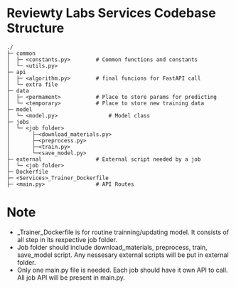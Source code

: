 # Reviewty Labs Services Codebase Structure

	./
	├─ common
	│  ├─ <constants.py>        # Common functions and constants
	│  └─ <utils.py>
	├─ api             
	│  ├─ <algorithm.py>		# final funcions for FastAPI call
	│  └─ extra file	
	├─ data
	│  ├─ <permament>			# Place to store params for predicting
	│  └─ <temporary>			# Place to store new training data
	├─ model             
	│  └─ <model.py>				# Model class
	├─ jobs
	│  └─ <job folder>
	│		├─<download_materials.py>
	│		├─<preprocess.py>
	│		├─<train.py>
	│		└─<save_model.py>	
	├─ external					# External script needed by a job
	│  └─ <job folder>	
	├─ Dockerfile
	├─ <Services>_Trainer_Dockerfile
	├─ <main.py>				# API Routes
	
	
# Note
 - <Services>_Trainer_Dockerfile is for routine trainning/updating model. It consists of all step in its rexpective job folder.
 - Job folder should include download_materials, preprocess, train, save_model script. Any nessesary external scripts will be put in external folder.
 - Only one main.py file is needed. Each job should have it own API to call. All job API will be present in main.py.
 
 
